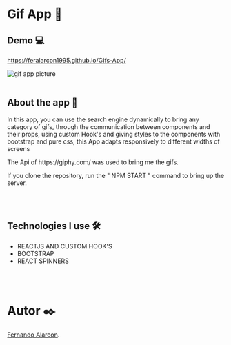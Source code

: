 # Gif App 🚀

## Demo 💻

https://feralarcon1995.github.io/Gifs-App/

<img src="https://i.postimg.cc/mR5rdKT0/gifapp.png" alt="gif app picture"/>
<br><br>

## About the app 📄

 <p>In this app, you can use the search engine dynamically to bring any category of gifs, through the communication between components and their props, using custom Hook's and giving styles to the components with bootstrap and pure css, this App adapts responsively to different widths of screens</p>

 <p> The Api of https://giphy.com/ was used to bring me the gifs.</p>

 <p>If you clone the repository, run the " NPM START " command to bring up the server.</p>

 <br><br>

## Technologies I use 🛠️
<ul>
<li>REACTJS AND CUSTOM HOOK'S</li>
<li>BOOTSTRAP</li>
<li>REACT SPINNERS</li>
</ul>
<br><br>


# Autor ✒️

<a href="https://www.linkedin.com/in/feralarcon1995/" target="_blank">Fernando Alarcon</a>.
